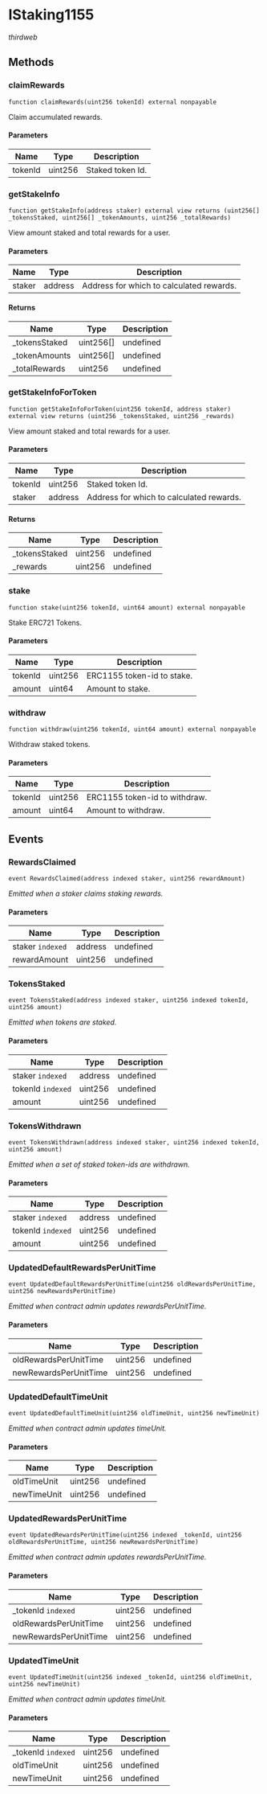 # IStaking1155

*thirdweb*







## Methods

### claimRewards

```solidity
function claimRewards(uint256 tokenId) external nonpayable
```

Claim accumulated rewards.



#### Parameters

| Name | Type | Description |
|---|---|---|
| tokenId | uint256 | Staked token Id. |

### getStakeInfo

```solidity
function getStakeInfo(address staker) external view returns (uint256[] _tokensStaked, uint256[] _tokenAmounts, uint256 _totalRewards)
```

View amount staked and total rewards for a user.



#### Parameters

| Name | Type | Description |
|---|---|---|
| staker | address | Address for which to calculated rewards. |

#### Returns

| Name | Type | Description |
|---|---|---|
| _tokensStaked | uint256[] | undefined |
| _tokenAmounts | uint256[] | undefined |
| _totalRewards | uint256 | undefined |

### getStakeInfoForToken

```solidity
function getStakeInfoForToken(uint256 tokenId, address staker) external view returns (uint256 _tokensStaked, uint256 _rewards)
```

View amount staked and total rewards for a user.



#### Parameters

| Name | Type | Description |
|---|---|---|
| tokenId | uint256 | Staked token Id. |
| staker | address | Address for which to calculated rewards. |

#### Returns

| Name | Type | Description |
|---|---|---|
| _tokensStaked | uint256 | undefined |
| _rewards | uint256 | undefined |

### stake

```solidity
function stake(uint256 tokenId, uint64 amount) external nonpayable
```

Stake ERC721 Tokens.



#### Parameters

| Name | Type | Description |
|---|---|---|
| tokenId | uint256 | ERC1155 token-id to stake. |
| amount | uint64 | Amount to stake. |

### withdraw

```solidity
function withdraw(uint256 tokenId, uint64 amount) external nonpayable
```

Withdraw staked tokens.



#### Parameters

| Name | Type | Description |
|---|---|---|
| tokenId | uint256 | ERC1155 token-id to withdraw. |
| amount | uint64 | Amount to withdraw. |



## Events

### RewardsClaimed

```solidity
event RewardsClaimed(address indexed staker, uint256 rewardAmount)
```



*Emitted when a staker claims staking rewards.*

#### Parameters

| Name | Type | Description |
|---|---|---|
| staker `indexed` | address | undefined |
| rewardAmount  | uint256 | undefined |

### TokensStaked

```solidity
event TokensStaked(address indexed staker, uint256 indexed tokenId, uint256 amount)
```



*Emitted when tokens are staked.*

#### Parameters

| Name | Type | Description |
|---|---|---|
| staker `indexed` | address | undefined |
| tokenId `indexed` | uint256 | undefined |
| amount  | uint256 | undefined |

### TokensWithdrawn

```solidity
event TokensWithdrawn(address indexed staker, uint256 indexed tokenId, uint256 amount)
```



*Emitted when a set of staked token-ids are withdrawn.*

#### Parameters

| Name | Type | Description |
|---|---|---|
| staker `indexed` | address | undefined |
| tokenId `indexed` | uint256 | undefined |
| amount  | uint256 | undefined |

### UpdatedDefaultRewardsPerUnitTime

```solidity
event UpdatedDefaultRewardsPerUnitTime(uint256 oldRewardsPerUnitTime, uint256 newRewardsPerUnitTime)
```



*Emitted when contract admin updates rewardsPerUnitTime.*

#### Parameters

| Name | Type | Description |
|---|---|---|
| oldRewardsPerUnitTime  | uint256 | undefined |
| newRewardsPerUnitTime  | uint256 | undefined |

### UpdatedDefaultTimeUnit

```solidity
event UpdatedDefaultTimeUnit(uint256 oldTimeUnit, uint256 newTimeUnit)
```



*Emitted when contract admin updates timeUnit.*

#### Parameters

| Name | Type | Description |
|---|---|---|
| oldTimeUnit  | uint256 | undefined |
| newTimeUnit  | uint256 | undefined |

### UpdatedRewardsPerUnitTime

```solidity
event UpdatedRewardsPerUnitTime(uint256 indexed _tokenId, uint256 oldRewardsPerUnitTime, uint256 newRewardsPerUnitTime)
```



*Emitted when contract admin updates rewardsPerUnitTime.*

#### Parameters

| Name | Type | Description |
|---|---|---|
| _tokenId `indexed` | uint256 | undefined |
| oldRewardsPerUnitTime  | uint256 | undefined |
| newRewardsPerUnitTime  | uint256 | undefined |

### UpdatedTimeUnit

```solidity
event UpdatedTimeUnit(uint256 indexed _tokenId, uint256 oldTimeUnit, uint256 newTimeUnit)
```



*Emitted when contract admin updates timeUnit.*

#### Parameters

| Name | Type | Description |
|---|---|---|
| _tokenId `indexed` | uint256 | undefined |
| oldTimeUnit  | uint256 | undefined |
| newTimeUnit  | uint256 | undefined |




